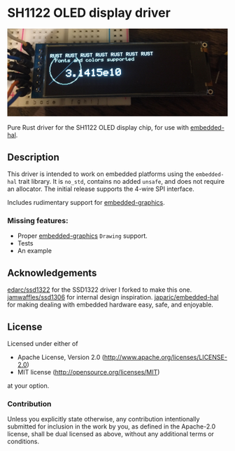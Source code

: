 # SH1122 OLED display driver

![SH1122 display showing a demo picture](demo.jpg)

Pure Rust driver for the SH1122 OLED display chip, for use with
[embedded-hal](https://crates.io/crates/embedded-hal).

## Description

This driver is intended to work on embedded platforms using the `embedded-hal`
trait library. It is `no_std`, contains no added `unsafe`, and does not require
an allocator. The initial release supports the 4-wire SPI interface.

Includes rudimentary support for [embedded-graphics](https://github.com/jamwaffles/embedded-graphics).

### Missing features:

- Proper [embedded-graphics](https://github.com/jamwaffles/embedded-graphics)
  `Drawing` support.
- Tests
- An example

## Acknowledgements

[ edarc/ssd1322](https://github.com/edarc/ssd1322) for the SSD1322 driver
I forked to make this one.
[jamwaffles/ssd1306](https://github.com/jamwaffles/ssd1306) for internal design
inspiration.
[japaric/embedded-hal](https://github.com/japaric/embedded-hal) for making
dealing with embedded hardware easy, safe, and enjoyable.

## License

Licensed under either of

- Apache License, Version 2.0 (http://www.apache.org/licenses/LICENSE-2.0)
- MIT license (http://opensource.org/licenses/MIT)

at your option.

### Contribution

Unless you explicitly state otherwise, any contribution intentionally submitted
for inclusion in the work by you, as defined in the Apache-2.0 license, shall
be dual licensed as above, without any additional terms or conditions.

